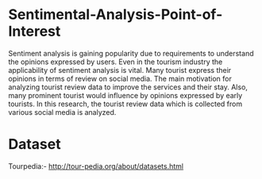# Sentimental-Analysis-Point-of-Interest

Sentiment analysis is gaining popularity due to requirements to understand the opinions
expressed by users. Even in the tourism industry the applicability of sentiment analysis is vital.
Many tourist express their opinions in terms of review on social media. The main motivation for
analyzing tourist review data to improve the services and their stay. Also, many prominent
tourist would influence by opinions expressed by early tourists. In this research, the tourist
review data which is collected from various social media is analyzed.

# Dataset

Tourpedia:- http://tour-pedia.org/about/datasets.html 
